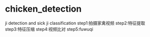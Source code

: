 # chicken_detection
ji detection and sick ji classification
step1:拍摄家禽视频
step2:特征提取
step3:特征压缩
step4:视频比对
step5:fuwuqi
